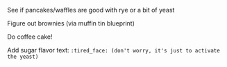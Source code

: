 See if pancakes/waffles are good with rye or a bit of yeast

Figure out brownies (via muffin tin blueprint)

Do coffee cake!

Add sugar flavor text: `:tired_face: (don't worry, it's just to activate the yeast)`
